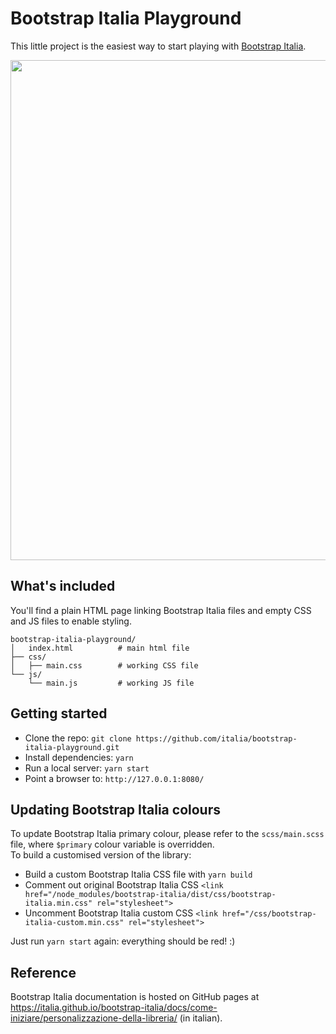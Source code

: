 # Bootstrap Italia Playground

This little project is the easiest way to start playing with [Bootstrap Italia](https://italia.github.io/bootstrap-italia/).

<img src="https://github.com/italia/bootstrap-italia-playground/blob/master/bootstrap-italia-playground.png" width="800"> 

## What's included

You'll find a plain HTML page linking Bootstrap Italia files and empty CSS and JS files to enable styling.

```
bootstrap-italia-playground/
│   index.html          # main html file
├── css/
│   ├── main.css        # working CSS file
└── js/
    └── main.js         # working JS file
```

## Getting started

* Clone the repo: `git clone https://github.com/italia/bootstrap-italia-playground.git`
* Install dependencies: `yarn`
* Run a local server: `yarn start`
* Point a browser to: `http://127.0.0.1:8080/`

## Updating Bootstrap Italia colours

To update Bootstrap Italia primary colour, please refer to the `scss/main.scss` file, where `$primary` colour variable is overridden.  
To build a customised version of the library:

* Build a custom Bootstrap Italia CSS file with `yarn build`
* Comment out original Bootstrap Italia CSS `<link href="/node_modules/bootstrap-italia/dist/css/bootstrap-italia.min.css" rel="stylesheet">`
* Uncomment Bootstrap Italia custom CSS `<link href="/css/bootstrap-italia-custom.min.css" rel="stylesheet">`

Just run `yarn start` again: everything should be red! :)

## Reference

Bootstrap Italia documentation is hosted on GitHub pages at https://italia.github.io/bootstrap-italia/docs/come-iniziare/personalizzazione-della-libreria/ (in italian).
